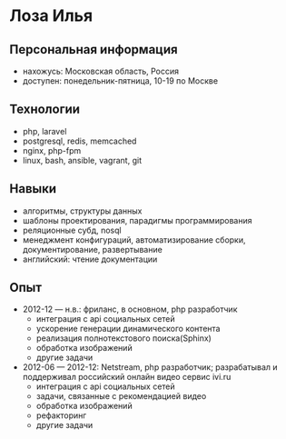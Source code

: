 # Лоза Илья

## Персональная информация

 - нахожусь: Московская область, Россия
 - доступен: понедельник-пятница, 10-19 по Москве

## Технологии

 - php, laravel
 - postgresql, redis, memcached
 - nginx, php-fpm
 - linux, bash, ansible, vagrant, git

## Навыки

 - алгоритмы, структуры данных
 - шаблоны проектирования, парадигмы программирования
 - реляционные субд, nosql
 - менеджмент конфигураций, автоматизирование сборки, документирование, развертывание
 - английский: чтение документации

## Опыт
 - 2012-12 &mdash; н.в.: фриланс, в основном, php разработчик
   - интеграция с api социальных сетей
   - ускорение генерации динамического контента
   - реализация полнотекстового поиска(Sphinx)
   - обработка изображений
   - другие задачи
 - 2012-06 &mdash; 2012-12: Netstream, php разработчик; разрабатывал и поддерживал российский онлайн видео сервис ivi.ru
   - интеграция с api социальных сетей
   - задачи, связанные с рекомендацией видео
   - обработка изображений
   - рефакторинг
   - другие задачи
